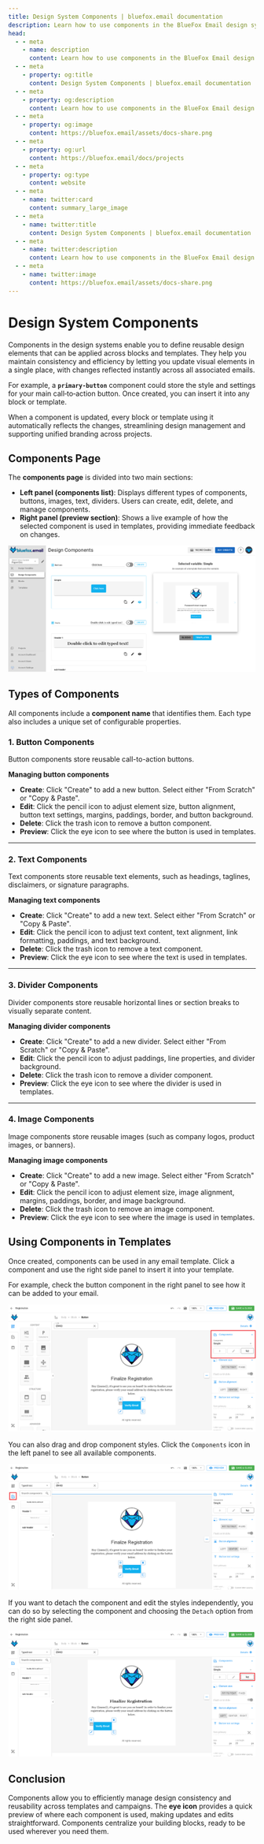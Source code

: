 ```yaml
---
title: Design System Components | bluefox.email documentation
description: Learn how to use components in the BlueFox Email design system to create reusable buttons, images, text blocks, and dividers. Save time, maintain consistency, and update designs universally with ease.
head:
  - - meta
    - name: description
      content: Learn how to use components in the BlueFox Email design system to create reusable buttons, images, text blocks, and dividers. Save time, maintain consistency, and update designs universally with ease.
  - - meta
    - property: og:title
      content: Design System Components | bluefox.email documentation
  - - meta
    - property: og:description
      content: Learn how to use components in the BlueFox Email design system to create reusable buttons, images, text blocks, and dividers. Save time, maintain consistency, and update designs universally with ease.
  - - meta
    - property: og:image
      content: https://bluefox.email/assets/docs-share.png
  - - meta
    - property: og:url
      content: https://bluefox.email/docs/projects
  - - meta
    - property: og:type
      content: website
  - - meta
    - name: twitter:card
      content: summary_large_image
  - - meta
    - name: twitter:title
      content: Design System Components | bluefox.email documentation
  - - meta
    - name: twitter:description
      content: Learn how to use components in the BlueFox Email design system to create reusable buttons, images, text blocks, and dividers. Save time, maintain consistency, and update designs universally with ease.
  - - meta
    - name: twitter:image
      content: https://bluefox.email/assets/docs-share.png
---
```


# Design System Components

Components in the design systems enable you to define reusable design elements that can be applied across blocks and templates. They help you maintain consistency and efficiency by letting you update visual elements in a single place, with changes reflected instantly across all associated emails.

For example, a **`primary-button`** component could store the style and settings for your main call‑to‑action button. Once created, you can insert it into any block or template.

When a component is updated, every block or template using it automatically reflects the changes, streamlining design management and supporting unified branding across projects.

## Components Page

The **components page** is divided into two main sections:

- **Left panel (components list)**: Displays different types of components, buttons, images, text, dividers. Users can create, edit, delete, and manage components.
- **Right panel (preview section)**: Shows a live example of how the selected component is used in templates, providing immediate feedback on changes.

![A screenshot of the design system components section.](./design-system-components.webp)

## Types of Components

All components include a **component name** that identifies them. Each type also includes a unique set of configurable properties.

### 1. Button Components

Button components store reusable call-to-action buttons.

**Managing button components**
- **Create**: Click "Create" to add a new button. Select either "From Scratch" or "Copy & Paste".
- **Edit**: Click the pencil icon to adjust element size, button alignment, button text settings, margins, paddings, border, and button background.
- **Delete**: Click the trash icon to remove a button component.
- **Preview**: Click the eye icon to see where the button is used in templates.

---

### 2. Text Components

Text components store reusable text elements, such as headings, taglines, disclaimers, or signature paragraphs.

**Managing text components**
- **Create**: Click "Create" to add a new text. Select either "From Scratch" or "Copy & Paste".
- **Edit**: Click the pencil icon to adjust text content, text alignment, link formatting, paddings, and text background.
- **Delete**: Click the trash icon to remove a text component.
- **Preview**: Click the eye icon to see where the text is used in templates.

---

### 3. Divider Components

Divider components store reusable horizontal lines or section breaks to visually separate content.

**Managing divider components**
- **Create**: Click "Create" to add a new divider. Select either "From Scratch" or "Copy & Paste".
- **Edit**: Click the pencil icon to adjust paddings, line properties, and divider background.
- **Delete**: Click the trash icon to remove a divider component.
- **Preview**: Click the eye icon to see where the divider is used in templates.

---

### 4. Image Components

Image components store reusable images (such as company logos, product images, or banners).

**Managing image components**
- **Create**: Click "Create" to add a new image. Select either "From Scratch" or "Copy & Paste".
- **Edit**: Click the pencil icon to adjust element size, image alignment, margins, paddings, border, and image background.
- **Delete**: Click the trash icon to remove an image component.
- **Preview**: Click the eye icon to see where the image is used in templates.

## Using Components in Templates

Once created, components can be used in any email template. Click a component and use the right side panel to insert it into your template.

For example, check the button component in the right panel to see how it can be added to your email.

![A screenshot of the design system components button insertion.](design-system-component-button.webp)

You can also drag and drop component styles. Click the `Components` icon in the left panel to see all available components.

![A screenshot of the design system components list.](design-system-component-list.webp)

If you want to detach the component and edit the styles independently, you can do so by selecting the component and choosing the `Detach` option from the right side panel.

![A screenshot of the design system components detach option.](design-system-component-detach.webp)

## Conclusion

Components allow you to efficiently manage design consistency and reusability across templates and campaigns. The **eye icon** provides a quick preview of where each component is used, making updates and edits straightforward. Components centralize your building blocks, ready to be used wherever you need them.